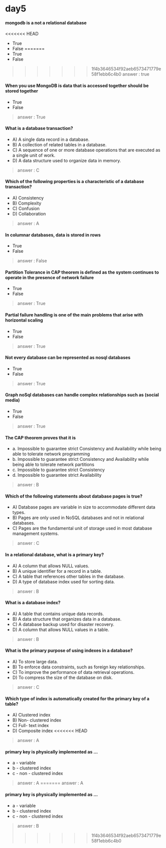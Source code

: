 # day5
#### mongodb is a not a relational database
<<<<<<< HEAD
-  True
-  False
=======
- True
- False
>>>>>>> 1f4b3646534f92aeb6573471779e58f1ebb6c4b0
> answer : true
 
#### When you use MongoDB is data that is accessed together should be stored together
- True
- False
> answer : True
#### What is a database transaction?
- A) A single data record in a database.
- B) A collection of related tables in a database.
- C) A sequence of one or more database operations that are executed as a single unit of work.
- D) A data structure used to organize data in memory.
> answer : C
#### Which of the following properties is a characteristic of a database transaction?
- A) Consistency
- B) Complexity
- C) Confusion
- D) Collaboration
> answer : A
#### In columnar databases, data is stored in rows
- True
- False
> answer : False
#### Partition Tolerance in CAP theorem is defined as the system continues to operate in the presence of network failure
- True
- False
> answer : True 
#### Partial failure handling is one of the main problems that arise with horizontal scaling
- True
- False
> answer : True

#### Not every database can be represented as nosql databases
- True
- False
> answer : True

#### Graph noSql databases can handle complex relationships such as (social media)
- True
- False
> answer : True

#### The CAP theorem proves that it is
- a. Impossible to guarantee strict Consistency and Availability while being able to tolerate network programming
- b. Impossible to guarantee strict Consistency and Availability while being able to tolerate network partitions
- c. Impossible to guarantee strict Consistency
- d. Impossible to guarantee strict Availability
> answer : B

#### Which of the following statements about database pages is true?
- A) Database pages are variable in size to accommodate different data types.
- B) Pages are only used in NoSQL databases and not in relational databases.
- C) Pages are the fundamental unit of storage used in most database management systems.
> answer : C

#### In a relational database, what is a primary key?
- A) A column that allows NULL values.
- B) A unique identifier for a record in a table.
- C) A table that references other tables in the database.
- D) A type of database index used for sorting data.
> answer : B

#### What is a database index?
- A) A table that contains unique data records.
- B) A data structure that organizes data in a database.
- C) A database backup used for disaster recovery.
- D) A column that allows NULL values in a table.
> answer : B

#### What is the primary purpose of using indexes in a database?
- A) To store large data.
- B) To enforce data constraints, such as foreign key relationships.
- C) To improve the performance of data retrieval operations.
- D) To compress the size of the database on disk.
> answer : C

#### Which type of index is automatically created for the primary key of a table?
- A) Clustered index
- B) Non- clustered index
- C) Full- text index
- D) Composite index
<<<<<<< HEAD
> answer : A
#### primary key is physically implemented as ...
- a -  variable
- b -  clustered index
- c -  non -  clustered index
> answer : A
=======
> answer : A
#### primary key is physically implemented as ...
- a -  variable
- b -  clustered index
- c -  non -  clustered index
> answer : B
>>>>>>> 1f4b3646534f92aeb6573471779e58f1ebb6c4b0
